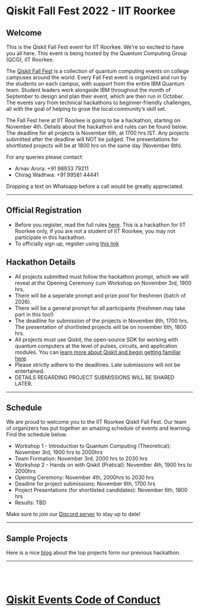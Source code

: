 # Qiskit Fall Fest 2022 - IIT Roorkee

## Welcome
This is the Qiskit Fall Fest event for IIT Roorkee. We're so excited to have you all here. This event is being hosted by the Quantum Computing Group (QCG), IIT Roorkee.

The [Qiskit Fall Fest](https://medium.com/qiskit/introducing-the-qiskit-fall-fest-feb8456b557) is a collection of quantum computing events on college campuses around the world. Every Fall Fest event is organized and run by the students on each campus, with support from the entire IBM Quantum team. Student leaders work alongside IBM throughout the month of September to design and plan their event, which are then run in October. The events vary from technical hackathons to beginner-friendly challenges, all with the goal of helping to grow the local community’s skill set.

The Fall Fest here at IIT Roorkee is going to be a hackathon, starting on November 4th. Details about the hackathon and rules can be found below. The deadline for all projects is November 6th, at 1700 hrs IST. Any projects submitted after the deadline will NOT be judged. The presentations for shortlisted projects will be at 1800 hrs on the same day (November 6th).

For any queries please contact: 
- Arnav Arora: +91 98933 79211 
- Chirag Wadhwa: +91 99581 44441

Dropping a text on Whatsapp before a call would be greatly appreciated. 

--------------------------------
## Official Registration
- Before you register, read the full rules [here](https://github.com/qiskit-community/fall-fest-22/blob/main/Qiskit%20Fall%20Fest%20Official%20Rules%20Template.docx). This is a hackathon for IIT Roorkee only, if you are not a student of IIT Roorkee, you may not participate in this hackathon.
- To officially sign up, register using [this link](https://forms.gle/Xf8qwZNfL4dxjwWu6)


## Hackathon Details
- All projects submitted must follow the hackathon prompt, which we will reveal at the Opening Ceremony cum Workshop on November 3rd, 1900 hrs.
- There will be a seperate prompt and prize pool for freshmen (batch of 2026). 
- There will be a general prompt for all participants (freshmen may take part in this too!)
- The deadline for submission of the projects in November 6th, 1700 hrs. The presentation of shortlisted projects will be on november 6th, 1800 hrs. 
- All projects must use Qiskit, the open-source SDK for working with quantum computers at the level of pulses, circuits, and application modules. You can [learn more about Qiskit and begin getting familiar here](https://qiskit.org/learn/).
- Please strictly adhere to the deadlines. Late submissions will not be entertained. 
- DETAILS REGARDING PROJECT SUBMISSIONS WILL BE SHARED LATER. 

--------------------------------
## Schedule

We are proud to welcome you to the IIT Roorkee Qiskit Fall Fest. Our team of organizers has put together an amazing schedule of events and learning. Find the schedule below. 

- Workshop 1 - Introduction to Quantum Computing (Theoretical): November 3rd, 1900 hrs to 2000hrs 
- Team Formation: November 3rd, 2000 hrs to 2030 hrs 
- Workshop 2 - Hands on with Qiskit (Pratical): November 4th, 1900 hrs to 2000hrs 
- Opening Ceremony: November 4th, 2000hrs to 2030 hrs 
- Deadine for project submissions: November 6th, 1700 hrs 
- Project Presentations (for shortlisted candidates): November 6th, 1800 hrs
- Results: TBD

Make sure to join our [Discord server](https://discord.gg/tu6hAYwP7s) to stay up to date!
<br>

--------------------------------
## Sample Projects 

Here is a nice [blog](https://medium.com/@qcgiitr/iitr-quantum-hackathon-2021-9fedb6ae865d) about the top projects form our previous hackathon.


--------------------------------
<br><br>
# [Qiskit Events Code of Conduct](https://github.com/Qiskit/qiskit/blob/master/CODE_OF_CONDUCT.md)
